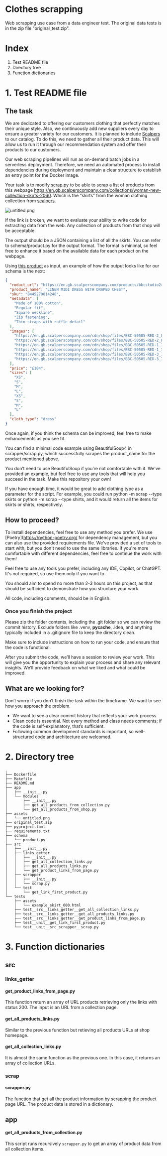 # Clothes scrapping

Web scrapping use case from a data engineer test. The original data tests is in the zip file "original_test.zip".

# Index

1. Test README file
2. Directory tree
3. Function dictionaries


# 1. Test README file
 

## The task

We are dedicated to offering our customers clothing that perfectly matches their unique style.
Also, we continuously add new suppliers every day to ensure a greater variety for our customers.
It is planned to include [Scalpers](https://en.gb.scalperscompany.com/) to our catalog. To do this, we need to gather all their product data. This will allow us to run it through our recommendation system and offer their products to our customers.

Our web scraping pipelines will run as on-demand batch jobs in a serverless deployment. Therefore, we need an automated process to install dependencies during deployment and maintain a clear structure to establish an entry point for the Docker image.

Your task is to modify [scrap.py](scrapper%2Fscrap.py) to be able to scrap a list of products from this
webpage https://en.gb.scalperscompany.com/collections/woman-new-collection-skirts-2060.
Which is the "skirts" from the woman clothing collection from [scalpers](https://en.gb.scalperscompany.com/).

![untitled.png](assets/untitled.png)

If the link is broken, we want to evaluate your ability to write code for extracting data from the web. Any collection of products from that shop will be acceptable.

The output should be a JSON containing a list of all the skirts. You can refer to schema/product.py for the output format. The format is minimal, so feel free to enhance it based on the available data for each product on the webpage.

Using [this product](https://en.gb.scalperscompany.com/products/bbcstudio24-50505-strapless-linen-dress-ss24-red) as
input, an example of how the output looks like for our schema is the next:

```json
{
  "roduct_url": "https://en.gb.scalperscompany.com/products/bbcstudio24-50505-strapless-linen-dress-ss24-red",
  "product_name": "LINEN MIDI DRESS WITH DRAPED CHEST",
  "sku": "8445279814248",
  "metadata": [
    "Made of 100% cotton",
    "Regular fit",
    "Square neckline",
    "Zip fastening",
    "Thin straps with ruffle detail"
  ],
  "images": [
    "https://en.gb.scalperscompany.com/cdn/shop/files/BBC-50505-RED-2_8392707e-c459-4eb2-b8d5-20dd3bba8b2c.jpg?v=1715950630",
    "https://en.gb.scalperscompany.com/cdn/shop/files/BBC-50505-RED-2_8392707e-c459-4eb2-b8d5-20dd3bba8b2c_800x.jpg?v=1715950630",
    "https://en.gb.scalperscompany.com/cdn/shop/files/BBC-50505-RED-1_12cca2fa-3e2c-4e18-b145-927e0cae6c1b.jpg?v=1715950630",
    "https://en.gb.scalperscompany.com/cdn/shop/files/BBC-50505-RED-1_12cca2fa-3e2c-4e18-b145-927e0cae6c1b_800x.jpg?v=1715950630",
    "https://en.gb.scalperscompany.com/cdn/shop/files/BBC-50505-RED-3_70b33f83-8a5d-4604-8cfe-d342011d122e.jpg?v=1715950630",
    "https://en.gb.scalperscompany.com/cdn/shop/files/BBC-50505-RED-3_70b33f83-8a5d-4604-8cfe-d342011d122e_800x.jpg?v=1715950630"
  ],
  "price": "£104",
  "sizes": [
    "XS",
    "S",
    "M",
    "L",
    "XS",
    "S",
    "M",
    "L"
  ],
  "cloth_type": "dress"
}
```

Once again, if you think the schema can be improved, feel free to make enhancements as you see fit.

You can find a minimal code example using BeautifulSoup4 in scrapper/scrap.py, which successfully scrapes the product_name for the product mentioned above.

You don’t need to use BeautifulSoup if you’re not comfortable with it. We've provided an example, but feel free to use any tools that will help you succeed in the task. Make this repository your own!

If you have enough time, it would be great to add clothing type as a parameter for the script. For example, you could run python -m scrap --type skirts or python -m scrap --type shirts, and it would return all the items for skirts or shirts, respectively.

## How to proceed?

To install dependencies, feel free to use any method you prefer. We use [Poetry](https://python-poetry.org/ for dependency management, but you can also use the provided requirements file. We've provided a set of tools to start with, but you don't need to use the same libraries. If you're more comfortable with different dependencies, feel free to continue the work with them!

Feel free to use any tools you prefer, including any IDE, Copilot, or ChatGPT. It's not required, so use them only if you want to.

You should aim to spend no more than 2-3 hours on this project, as that should be sufficient to demonstrate how you structure your work.

All code, including comments, should be in English.

### Once you finish the project

Please zip the folder contents, including the .git folder so we can review the commit history. Exclude folders like .venv, __pycache__, .idea, and anything typically included in a .gitignore file to keep the directory clean.

Make sure to include instructions on how to run your code, and ensure that the code is functional.

After you submit the code, we’ll have a session to review your work. This will give you the opportunity to explain your process and share any relevant insights. We’ll provide feedback on what we liked and what could be improved.

## What are we looking for?

Don’t worry if you don’t finish the task within the timeframe. We want to see how you approach the problem.

* We want to see a clear commit history that reflects your work process.
* Clean code is essential. Not every method and class needs comments; if the code is self-explanatory, that’s sufficient.
* Following common development standards is important, so well-structured code and architecture are welcomed.


# 2. Directory tree

```
.
├── Dockerfile
├── Makefile
├── README.md
├── app
│   ├── __init__.py
│   └── modules
│       ├── __init__.py
│       ├── get_all_products_from_collection.py
│       └── get_all_products_from_shop.py
├── assets
│   └── untitled.png
├── original_test.zip
├── pyproject.toml
├── requirements.txt
├── schema
│   └── product.py
├── src
│   ├── __init__.py
│   ├── links_getter
│   │   ├── __init__.py
│   │   ├── get_all_collection_links.py
│   │   ├── get_all_products_links.py
│   │   └── get_product_links_from_page.py
│   ├── scrapper
│   │   ├── __init__.py
│   │   └── scrap.py
│   └── test
│       └── get_link_first_product.py
└── tests
    ├── assets
    │   └── example_skirt_000.html
    ├── test__src__links_getter__get_all_collection_links.py
    ├── test__src__links_getter__get_all_products_links.py
    ├── test__src__links_getter__get_product_links_from_page.py
    ├── test__unit__get_link_first_product.py
    └── test__unit__src_scrapper__scrap.py
```


# 3. Function dictionaries

## src

### links\_getter

#### get\_product\_links\_from\_page.py
This function return an array of URL products retrieving only the links with status 200. The input is an URL from a collection page.

#### get\_all\_products\_links.py
Similar to the previous function but retieving all products URLs at shop homepage.

#### get\_all\_collection\_links.py
It is almost the same function as the previous one. In this case, it returns an array of collection URLs.

### scrap

#### scrapper.py
The function that get all the product information by scrapping the product page URL. The product data is stored in a dictionary.


## app
#### get\_all\_products\_from\_collection.py
This script runs recursively `scrapper.py` to get an array of product data from all collection items.

